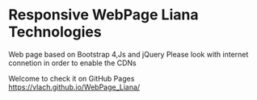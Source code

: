 # Responsive WebPage Liana Technologies 
Web page based on Bootstrap 4,Js and jQuery
Please look with internet connetion in order to enable the CDNs

Welcome to check it on GitHub Pages https://vlach.github.io/WebPage_Liana/


